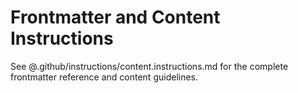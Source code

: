  # Frontmatter and Content Instructions
 See @.github/instructions/content.instructions.md for the complete frontmatter reference and content guidelines.